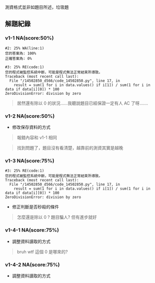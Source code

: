 測資格式並非如題目所述，垃圾題


## 解題紀錄
### v1-1 NA(score:50%)
```text
#2: 25% WA(line:1)
您的答案為: 100%
正確答案為: 0%

#3: 25% RE(code:1)
您的程式被監控系統中斷，可能是程式無法正常結束所導致。
Traceback (most recent call last):
  File "/14502850_d566/code_14502850.py", line 17, in 
    result = sum(1 for i in data.values() if i[1]) / sum(1 for i in data if data[i][0]) * 100
ZeroDivisionError: division by zero
```
> 居然還有除以 0 的狀況......我聽說題目已經保證一定有人 AC 了呀.......

### v1-2 NA(score:50%)
- 修改保存資料的方式
> 報錯內容和 v1-1 相同

> 找到問題了，題目沒有看清楚，越靠前的測資其實是越晚

### v1-3 NA(score:75%)
```text
#3: 25% RE(code:1)
您的程式被監控系統中斷，可能是程式無法正常結束所導致。
Traceback (most recent call last):
  File "/14502850_d566/code_14502850.py", line 17, in 
    result = sum(1 for i in data.values() if i[1]) / sum(1 for i in data if data[i][0]) * 100
ZeroDivisionError: division by zero
```
- 修正判斷是否秒殺的條件
> 怎麼還是除以 0 ? 題目騙人? 但有進步就好

### v1-4-1 NA(score:75%)
- 調整資料讀取的方式
> bruh wtf 這個 0 是哪來的?

### v1-4-2 NA(score:75%)
- 調整資料讀取的方式